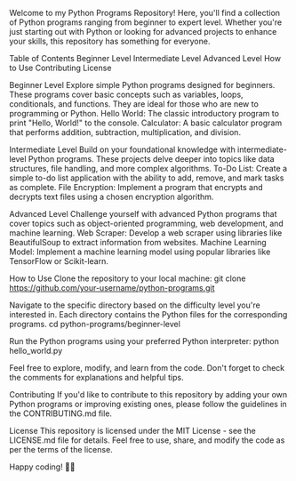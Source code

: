 Welcome to my Python Programs Repository! Here, you'll find a collection of Python programs ranging from beginner to expert level. Whether you're just starting out with Python or looking for advanced projects to enhance your skills, this repository has something for everyone.

Table of Contents
Beginner Level
Intermediate Level
Advanced Level
How to Use
Contributing
License

Beginner Level
Explore simple Python programs designed for beginners. These programs cover basic concepts such as variables, loops, conditionals, and functions. They are ideal for those who are new to programming or Python.
Hello World: The classic introductory program to print "Hello, World!" to the console.
Calculator: A basic calculator program that performs addition, subtraction, multiplication, and division.

Intermediate Level
Build on your foundational knowledge with intermediate-level Python programs. These projects delve deeper into topics like data structures, file handling, and more complex algorithms.
To-Do List: Create a simple to-do list application with the ability to add, remove, and mark tasks as complete.
File Encryption: Implement a program that encrypts and decrypts text files using a chosen encryption algorithm.

Advanced Level
Challenge yourself with advanced Python programs that cover topics such as object-oriented programming, web development, and machine learning.
Web Scraper: Develop a web scraper using libraries like BeautifulSoup to extract information from websites.
Machine Learning Model: Implement a machine learning model using popular libraries like TensorFlow or Scikit-learn.

How to Use
Clone the repository to your local machine:
git clone https://github.com/your-username/python-programs.git

Navigate to the specific directory based on the difficulty level you're interested in. Each directory contains the Python files for the corresponding programs.
cd python-programs/beginner-level

Run the Python programs using your preferred Python interpreter:
python hello_world.py

Feel free to explore, modify, and learn from the code. Don't forget to check the comments for explanations and helpful tips.

Contributing
If you'd like to contribute to this repository by adding your own Python programs or improving existing ones, please follow the guidelines in the CONTRIBUTING.md file.

License
This repository is licensed under the MIT License - see the LICENSE.md file for details. Feel free to use, share, and modify the code as per the terms of the license.

Happy coding! 🐍✨
